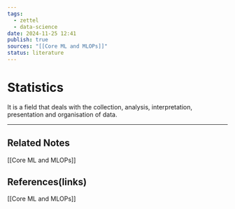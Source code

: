 ```yaml
---
tags:
  - zettel
  - data-science
date: 2024-11-25 12:41
publish: true
sources: "[[Core ML and MLOPs]]"
status: literature
---
```

# Statistics

It is a field that deals with the collection, analysis, interpretation, presentation and organisation of data.

---
## Related Notes
[[Core ML and MLOPs]]

## References(links)
[[Core ML and MLOPs]]
